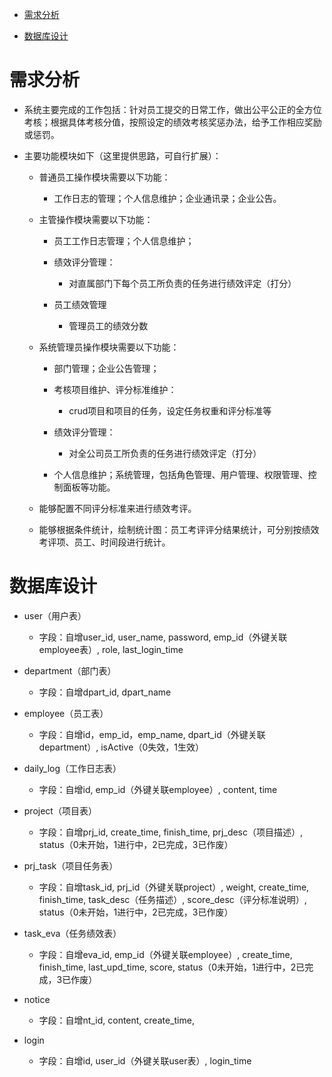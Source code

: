 - <a href="#demand">需求分析</a>

- <a href="#database">数据库设计</a>

# <a name="demand">需求分析</a>

- 系统主要完成的工作包括：针对员工提交的日常工作，做出公平公正的全方位考核；根据具体考核分值，按照设定的绩效考核奖惩办法，给予工作相应奖励或惩罚。

- 主要功能模块如下（这里提供思路，可自行扩展）：

    - 普通员工操作模块需要以下功能：
    
        - 工作日志的管理；个人信息维护；企业通讯录；企业公告。

    - 主管操作模块需要以下功能：
    
        - 员工工作日志管理；个人信息维护；
        
        - 绩效评分管理：
        
            - 对直属部门下每个员工所负责的任务进行绩效评定（打分）
        
        - 员工绩效管理
        
            - 管理员工的绩效分数

    - 系统管理员操作模块需要以下功能：
    
        - 部门管理；企业公告管理；
        
        - 考核项目维护、评分标准维护：
        
            - crud项目和项目的任务，设定任务权重和评分标准等 
         
         - 绩效评分管理：
         
            - 对全公司员工所负责的任务进行绩效评定（打分）
         
         - 个人信息维护；系统管理，包括角色管理、用户管理、权限管理、控制面板等功能。

    - 能够配置不同评分标准来进行绩效考评。

    - 能够根据条件统计，绘制统计图：员工考评评分结果统计，可分别按绩效考评项、员工、时间段进行统计。

# <a name="database">数据库设计</a>

- user（用户表）
    
    - 字段：自增user_id, user_name, password, emp_id（外键关联employee表）, role, last_login_time

- department（部门表）

    - 字段：自增dpart_id, dpart_name

- employee（员工表）

    - 字段：自增id，emp_id，emp_name, dpart_id（外键关联department）, isActive（0失效，1生效）

- daily_log（工作日志表）

    - 字段：自增id, emp_id（外键关联employee）, content, time

- project（项目表）

    - 字段：自增prj_id, create_time, finish_time, prj_desc（项目描述）, status（0未开始，1进行中，2已完成，3已作废）

- prj_task（项目任务表）

    - 字段：自增task_id, prj_id（外键关联project）, weight, create_time, finish_time, task_desc（任务描述）, score_desc（评分标准说明）,  status（0未开始，1进行中，2已完成，3已作废）

- task_eva（任务绩效表）
    
    - 字段：自增eva_id, emp_id（外键关联employee）, create_time, finish_time, last_upd_time, score, status（0未开始，1进行中，2已完成，3已作废）

- notice

    - 字段：自增nt_id, content, create_time, 

- login

    - 字段：自增id, user_id（外键关联user表）, login_time
